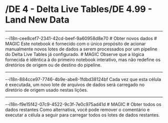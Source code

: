 # /DE 4 - Delta Live Tables/DE 4.99 - Land New Data
<hr>--i18n-cee8cef7-2341-42cd-beef-9a60958d8e70
# Obter novos dados
# MAGIC
Este notebook é fornecido com o único propósito de acionar manualmente novos lotes de dados a serem processados por um pipeline do Delta Live Tables já configurado.
# MAGIC
Observe que a lógica fornecida é idêntica à do primeiro notebook interativo, mas não redefine os diretórios de origem ou de destino do pipeline.

<hr>--i18n-884cce97-7746-4b9e-abe8-1fdbd38124bf
Cada vez que esta célula é executada, um novo lote de arquivos de dados será carregado no diretório de origem usado nestas lições.

<hr>--i18n-f9e15f42-07c9-4522-9c3f-7e0c975ad41d
# MAGIC
# Obter todos os dados restantes
Como alternativa, você pode remover o comentário e executar a célula a seguir para carregar todos os lotes de dados restantes.

